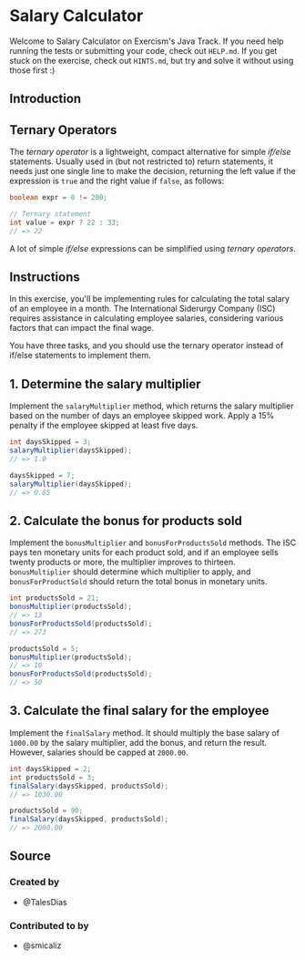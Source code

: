# Salary Calculator

Welcome to Salary Calculator on Exercism's Java Track.
If you need help running the tests or submitting your code, check out `HELP.md`.
If you get stuck on the exercise, check out `HINTS.md`, but try and solve it without using those first :)

## Introduction

## Ternary Operators

The _ternary operator_ is a lightweight, compact alternative for simple _if/else_ statements.
Usually used in (but not restricted to) return statements, it needs just one single line to make the decision, returning the left value if the expression is `true` and the right value if `false`, as follows:

```java
boolean expr = 0 != 200;

// Ternary statement
int value = expr ? 22 : 33;
// => 22
```

A lot of simple _if/else_ expressions can be simplified using _ternary operators_.

## Instructions

In this exercise, you'll be implementing rules for calculating the total salary of an employee in a month.
The International Siderurgy Company (ISC) requires assistance in calculating employee salaries, considering various factors that can impact the final wage.

You have three tasks, and you should use the ternary operator instead of if/else statements to implement them.

## 1. Determine the salary multiplier

Implement the `salaryMultiplier` method, which returns the salary multiplier based on the number of days an employee skipped work.
Apply a 15% penalty if the employee skipped at least five days.

```java
int daysSkipped = 3;
salaryMultiplier(daysSkipped);
// => 1.0

daysSkipped = 7;
salaryMultiplier(daysSkipped);
// => 0.85
```

## 2. Calculate the bonus for products sold

Implement the `bonusMultiplier` and `bonusForProductsSold` methods.
The ISC pays ten monetary units for each product sold, and if an employee sells twenty products or more, the multiplier improves to thirteen.
`bonusMultiplier` should determine which multiplier to apply, and `bonusForProductSold` should return the total bonus in monetary units.

```java
int productsSold = 21;
bonusMultiplier(productsSold);
// => 13
bonusForProductsSold(productsSold);
// => 273

productsSold = 5;
bonusMultiplier(productsSold);
// => 10
bonusForProductsSold(productsSold);
// => 50
```

## 3. Calculate the final salary for the employee

Implement the `finalSalary` method.
It should multiply the base salary of `1000.00` by the salary multiplier, add the bonus, and return the result.
However, salaries should be capped at `2000.00`.

```java
int daysSkipped = 2;
int productsSold = 3;
finalSalary(daysSkipped, productsSold);
// => 1030.00

productsSold = 90;
finalSalary(daysSkipped, productsSold);
// => 2000.00
```

## Source

### Created by

- @TalesDias

### Contributed to by

- @smicaliz